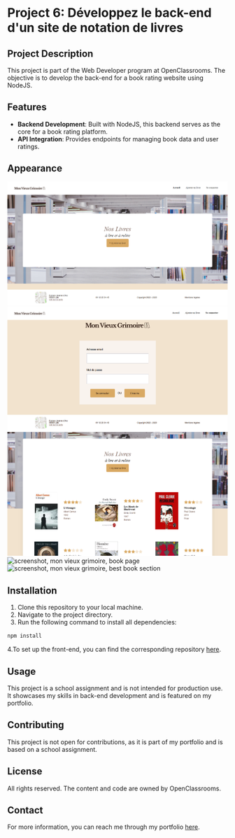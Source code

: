 # Project 6: Développez le back-end d'un site de notation de livres

## Project Description

This project is part of the Web Developer program at OpenClassrooms. The objective is to develop the back-end for a book rating website using NodeJS.

## Features

- **Backend Development**: Built with NodeJS, this backend serves as the core for a book rating platform.
- **API Integration**: Provides endpoints for managing book data and user ratings.

## Appearance 
![screenshot, mon vieux grimoire, landing page](demo_grimoire_landing-page.png) ![screenshot, mon vieux grimoire, login page](demo_grimoire_login-page.png) ![screenshot, mon vieux grimoire, data base connected](demo_grimoire_db-connected.png) ![screenshot, mon vieux grimoire, book page](demo_grimoire_book-page.png) ![screenshot, mon vieux grimoire, best book section](gdemo_grimoire_best-book.png)

## Installation

1. Clone this repository to your local machine.
2. Navigate to the project directory.
3. Run the following command to install all dependencies:
```bash
npm install
```
4.To set up the front-end, you can find the corresponding repository [here](https://github.com/OpenClassrooms-Student-Center/P7-Dev-Web-livres).

## Usage
This project is a school assignment and is not intended for production use. It showcases my skills in back-end development and is featured on my portfolio.

## Contributing
This project is not open for contributions, as it is part of my portfolio and is based on a school assignment.

## License
All rights reserved. The content and code are owned by OpenClassrooms.

## Contact
For more information, you can reach me through my portfolio [here](https://roxane-myportefolio.netlify.app/).
